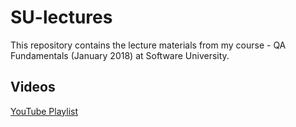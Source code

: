 # SU-lectures
This repository contains the lecture materials from my course - QA Fundamentals (January 2018) at Software University.

## Videos
[YouTube Playlist](https://www.youtube.com/playlist?list=PLN1BF6iLhJWgJL5HNQnVdQJFltkkkhxz6)
